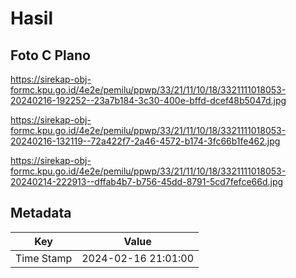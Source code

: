 # Hasil

## Foto C Plano

https://sirekap-obj-formc.kpu.go.id/4e2e/pemilu/ppwp/33/21/11/10/18/3321111018053-20240216-192252--23a7b184-3c30-400e-bffd-dcef48b5047d.jpg

https://sirekap-obj-formc.kpu.go.id/4e2e/pemilu/ppwp/33/21/11/10/18/3321111018053-20240216-132119--72a422f7-2a46-4572-b174-3fc66b1fe462.jpg

https://sirekap-obj-formc.kpu.go.id/4e2e/pemilu/ppwp/33/21/11/10/18/3321111018053-20240214-222913--dffab4b7-b756-45dd-8791-5cd7fefce66d.jpg


## Metadata

| Key        | Value               |
| ---------- | ------------------- |
| Time Stamp | 2024-02-16 21:01:00 |



